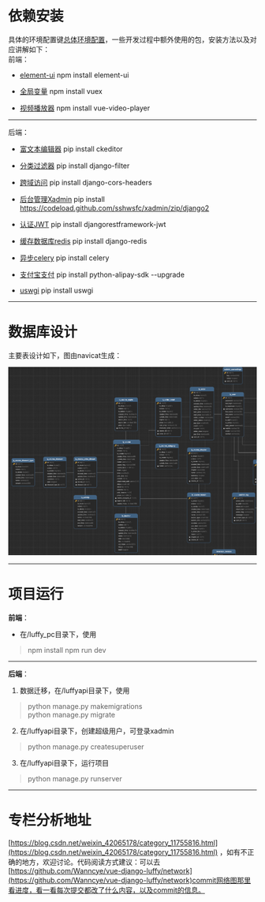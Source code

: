 # 依赖安装
具体的环境配置键[总体环境配置](https://blog.csdn.net/weixin_42065178/article/details/124162072)，一些开发过程中额外使用的包，安装方法以及对应讲解如下：  
前端：
- [element-ui](https://blog.csdn.net/weixin_42065178/article/details/124162072)
npm install element-ui 

- [全局变量](https://blog.csdn.net/weixin_42065178/article/details/124266088)
npm install vuex

- [视频播放器](https://blog.csdn.net/weixin_42065178/article/details/124261404)
npm install vue-video-player
------
后端：
- [富文本编辑器](https://blog.csdn.net/weixin_42065178/article/details/124259501)
pip install ckeditor

- [分类过滤器](https://blog.csdn.net/weixin_42065178/article/details/124258677)
pip install django-filter

- [跨域访问](https://blog.csdn.net/weixin_42065178/article/details/124183116)
pip install django-cors-headers

- [后台管理Xadmin](https://blog.csdn.net/weixin_42065178/article/details/124186430)
pip install https://codeload.github.com/sshwsfc/xadmin/zip/django2 

- [认证JWT](https://blog.csdn.net/weixin_42065178/article/details/124205515)
pip install djangorestframework-jwt

- [缓存数据库redis](https://blog.csdn.net/weixin_42065178/article/details/124224353)
pip install django-redis

- [异步celery](https://blog.csdn.net/weixin_42065178/article/details/124231326)
pip install celery

- [支付宝支付](https://blog.csdn.net/weixin_42065178/article/details/124406593)
pip install python-alipay-sdk --upgrade

- [uswgi](https://blog.csdn.net/weixin_42065178/article/details/124418986)
pip install uswgi
------
# 数据库设计

主要表设计如下，图由navicat生成：

![图片](assert/dataset.jpg)

---
# 项目运行
**前端**：
- 在/luffy_pc目录下，使用
> npm install
> npm run dev
------
**后端**：
1. 数据迁移，在/luffyapi目录下，使用
> python manage.py makemigrations  
> python manage.py migrate   

2. 在/luffyapi目录下，创建超级用户，可登录xadmin
> python manage.py createsuperuser

3. 在/luffyapi目录下，运行项目
> python manage.py runserver
------
# 专栏分析地址
[https://blog.csdn.net/weixin_42065178/category_11755816.html](https://blog.csdn.net/weixin_42065178/category_11755816.html)
，如有不正确的地方，欢迎讨论。代码阅读方式建议：可以去[https://github.com/Wanncye/vue-django-luffy/network](https://github.com/Wanncye/vue-django-luffy/network)commit网络图那里看进度，看一看每次提交都改了什么内容，以及commit的信息。